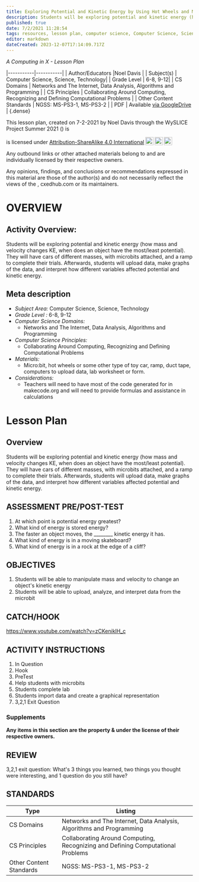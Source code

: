 ```yaml
---
title: Exploring Potential and Kinetic Energy by Using Hot Wheels and Micro:bits
description: Students will be exploring potential and kinetic energy (how mass and velocity changes KE, when does an object have the most/least potential). They will have cars of different masses, with microbits attached, and a ramp to complete their trials. Afterwards, students will upload data, make graphs of the data, and interpret how different variables affected potential and kinetic energy.
published: true
date: 7/2/2021 11:28:54
tags: resources, lesson plan, computer science, Computer Science, Science, Technology 
editor: markdown
dateCreated: 2023-12-07T17:14:09.717Z
---
```

*A Computing in X - Lesson Plan*

|-----------|-----------|
| Author/Educators |Noel Davis |
| Subject(s) | Computer Science, Science, Technology|
| Grade Level | 6-8, 9-12|
| CS Domains | Networks and The Internet, Data Analysis, Algorithms and Programming |
| CS Principles | Collaborating Around Computing, Recognizing and Defining Computational Problems |
| Other Content Standards | NGSS: MS-PS3-1, MS-PS3-2 | 
| PDF | Available [via GoogleDrive]() |
{.dense}






This lesson plan, created on 7-2-2021 by Noel Davis through the  WySLICE Project Summer 2021 () is  <p xmlns:cc="http://creativecommons.org/ns#" >  is licensed under <a href="http://creativecommons.org/licenses/by-sa/4.0/?ref=chooser-v1" target="_blank" rel="license noopener noreferrer" style="display:inline-block;">Attribution-ShareAlike 4.0 International<img style="height:22px!important;margin-left:3px;vertical-align:text-bottom;" src="https://mirrors.creativecommons.org/presskit/icons/cc.svg?ref=chooser-v1"><img style="height:22px!important;margin-left:3px;vertical-align:text-bottom;" src="https://mirrors.creativecommons.org/presskit/icons/by.svg?ref=chooser-v1"><img style="height:22px!important;margin-left:3px;vertical-align:text-bottom;" src="https://mirrors.creativecommons.org/presskit/icons/sa.svg?ref=chooser-v1"></a></p>


Any outbound links or other attached materials belong to and are individually licensed by their respective owners. 


Any opinions, findings, and conclusions or recommendations expressed in this material are those of the author(s) and do not necessarily reflect the views of the , cxedhub.com or its maintainers.


# OVERVIEW
## Activity Overview:  
Students will be exploring potential and kinetic energy (how mass and velocity changes KE, when does an object have the most/least potential). They will have cars of different masses, with microbits attached, and a ramp to complete their trials. Afterwards, students will upload data, make graphs of the data, and interpret how different variables affected potential and kinetic energy.
## Meta description
+ *Subject Area:* Computer Science, Science, Technology 
+ *Grade Level :* 6-8, 9-12 
+ *Computer Science Domains:*
   + Networks and The Internet, Data Analysis, Algorithms and Programming
+ *Computer Science Principles:*
   + Collaborating Around Computing, Recognizing and Defining Computational Problems
+ *Materials:* 
   + Micro:bit, hot wheels or some other type of toy car, ramp, duct tape, computers to upload data, lab worksheet or form.
+ *Considerations:*
   + Teachers will need to have most of the code generated for in makecode.org and will need to provide formulas and assistance in calculations


# Lesson Plan
## Overview
Students will be exploring potential and kinetic energy (how mass and velocity changes KE, when does an object have the most/least potential). They will have cars of different masses, with microbits attached, and a ramp to complete their trials. Afterwards, students will upload data, make graphs of the data, and interpret how different variables affected potential and kinetic energy.
## ASSESSMENT PRE/POST-TEST
1. At which point is potential energy greatest?
2. What kind of energy is stored energy?
3. The faster an object moves, the ________ kinetic energy it has.
4. What kind of energy is in a moving skateboard?
5. What kind of energy is in a rock at the edge of a cliff?
## OBJECTIVES
1. Students will be able to manipulate mass and velocity to change an object's kinetic energy
2. Students will be able to upload, analyze, and interpret data from the microbit


## CATCH/HOOK
https://www.youtube.com/watch?v=zCKeniklH_c


## ACTIVITY INSTRUCTIONS
1. In Question
2. Hook
3. PreTest
4. Help students with microbits
5. Students complete lab
6. Students import data and create a graphical representation
7. 3,2,1 Exit Question


### Supplements
**Any items in this section are the property & under the license of their respective owners.**






## REVIEW
3,2,1 exit question: What's 3 things you learned, two things you thought were interesting, and 1 question do you still have?
## STANDARDS        
| Type | Listing | 
|-----------|-----------|
| CS Domains  | Networks and The Internet, Data Analysis, Algorithms and Programming|
| CS Principles   | Collaborating Around Computing, Recognizing and Defining Computational Problems|
| Other Content Standards | NGSS: MS-PS3-1, MS-PS3-2  |